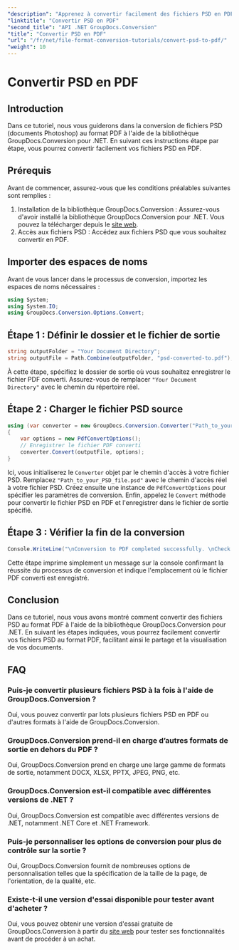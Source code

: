 ```yaml
---
"description": "Apprenez à convertir facilement des fichiers PSD en PDF avec GroupDocs.Conversion pour .NET. Suivez notre guide étape par étape."
"linktitle": "Convertir PSD en PDF"
"second_title": "API .NET GroupDocs.Conversion"
"title": "Convertir PSD en PDF"
"url": "/fr/net/file-format-conversion-tutorials/convert-psd-to-pdf/"
"weight": 10
---
```


# Convertir PSD en PDF

## Introduction
Dans ce tutoriel, nous vous guiderons dans la conversion de fichiers PSD (documents Photoshop) au format PDF à l'aide de la bibliothèque GroupDocs.Conversion pour .NET. En suivant ces instructions étape par étape, vous pourrez convertir facilement vos fichiers PSD en PDF.
## Prérequis
Avant de commencer, assurez-vous que les conditions préalables suivantes sont remplies :
1. Installation de la bibliothèque GroupDocs.Conversion : Assurez-vous d'avoir installé la bibliothèque GroupDocs.Conversion pour .NET. Vous pouvez la télécharger depuis le [site web](https://releases.groupdocs.com/conversion/net/).
2. Accès aux fichiers PSD : Accédez aux fichiers PSD que vous souhaitez convertir en PDF.

## Importer des espaces de noms
Avant de vous lancer dans le processus de conversion, importez les espaces de noms nécessaires :
```csharp
using System;
using System.IO;
using GroupDocs.Conversion.Options.Convert;
```
## Étape 1 : Définir le dossier et le fichier de sortie
```csharp
string outputFolder = "Your Document Directory";
string outputFile = Path.Combine(outputFolder, "psd-converted-to.pdf");
```
À cette étape, spécifiez le dossier de sortie où vous souhaitez enregistrer le fichier PDF converti. Assurez-vous de remplacer `"Your Document Directory"` avec le chemin du répertoire réel.
## Étape 2 : Charger le fichier PSD source
```csharp
using (var converter = new GroupDocs.Conversion.Converter("Path_to_your_PSD_file.psd"))
{
    var options = new PdfConvertOptions();
    // Enregistrer le fichier PDF converti
    converter.Convert(outputFile, options);
}
```
Ici, vous initialiserez le `Converter` objet par le chemin d'accès à votre fichier PSD. Remplacez `"Path_to_your_PSD_file.psd"` avec le chemin d'accès réel à votre fichier PSD. Créez ensuite une instance de `PdfConvertOptions` pour spécifier les paramètres de conversion. Enfin, appelez le `Convert` méthode pour convertir le fichier PSD en PDF et l'enregistrer dans le fichier de sortie spécifié.
## Étape 3 : Vérifier la fin de la conversion
```csharp
Console.WriteLine("\nConversion to PDF completed successfully. \nCheck output in {0}", outputFolder);
```
Cette étape imprime simplement un message sur la console confirmant la réussite du processus de conversion et indique l'emplacement où le fichier PDF converti est enregistré.

## Conclusion
Dans ce tutoriel, nous vous avons montré comment convertir des fichiers PSD au format PDF à l'aide de la bibliothèque GroupDocs.Conversion pour .NET. En suivant les étapes indiquées, vous pourrez facilement convertir vos fichiers PSD au format PDF, facilitant ainsi le partage et la visualisation de vos documents.
## FAQ

### Puis-je convertir plusieurs fichiers PSD à la fois à l'aide de GroupDocs.Conversion ?
Oui, vous pouvez convertir par lots plusieurs fichiers PSD en PDF ou d'autres formats à l'aide de GroupDocs.Conversion.

### GroupDocs.Conversion prend-il en charge d’autres formats de sortie en dehors du PDF ?
Oui, GroupDocs.Conversion prend en charge une large gamme de formats de sortie, notamment DOCX, XLSX, PPTX, JPEG, PNG, etc.

### GroupDocs.Conversion est-il compatible avec différentes versions de .NET ?
Oui, GroupDocs.Conversion est compatible avec différentes versions de .NET, notamment .NET Core et .NET Framework.

### Puis-je personnaliser les options de conversion pour plus de contrôle sur la sortie ?
Oui, GroupDocs.Conversion fournit de nombreuses options de personnalisation telles que la spécification de la taille de la page, de l'orientation, de la qualité, etc.

### Existe-t-il une version d'essai disponible pour tester avant d'acheter ?
Oui, vous pouvez obtenir une version d'essai gratuite de GroupDocs.Conversion à partir du [site web](https://releases.groupdocs.com/conversion/net/) pour tester ses fonctionnalités avant de procéder à un achat.